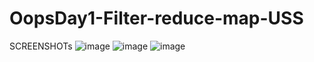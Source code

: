 # OopsDay1-Filter-reduce-map-USS

SCREENSHOTs
![image](https://github.com/SaurabhShrikhande/OopsDay1-Filter-reduce-map-USS/assets/142402502/8d23a699-9f13-4fb1-aee6-ef476996ac6f)
![image](https://github.com/SaurabhShrikhande/OopsDay1-Filter-reduce-map-USS/assets/142402502/13df6c53-f2f6-46db-adfa-9aca28269466)
![image](https://github.com/SaurabhShrikhande/OopsDay1-Filter-reduce-map-USS/assets/142402502/4a6b289a-db40-47d3-bf5e-2b4873a03138)


